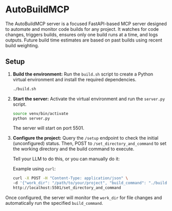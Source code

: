 # AutoBuildMCP

The AutoBuildMCP server is a focused FastAPI-based MCP server designed to automate and monitor code builds for any project. It watches for code changes, triggers builds, ensures only one build runs at a time, and logs outputs. Future build time estimates are based on past builds using recent build weighting.

## Setup

1.  **Build the environment:**
    Run the `build.sh` script to create a Python virtual environment and install the required dependencies.
    ```bash
    ./build.sh
    ```

2.  **Start the server:**
    Activate the virtual environment and run the `server.py` script.
    ```bash
    source venv/bin/activate
    python server.py
    ```
    The server will start on port 5501.

3.  **Configure the project:**
    Query the `/setup` endpoint to check the initial (unconfigured) status. Then, POST to `/set_directory_and_command` to set the working directory and the build command to execute.

    Tell your LLM to do this, or you can manually do it:

    Example using `curl`:
    ```bash
    curl -X POST -H "Content-Type: application/json" \
    -d '{"work_dir": "/path/to/your/project", "build_command": "./build.sh", "build_delay": 2.0}' \
    http://localhost:5501/set_directory_and_command
    ```

Once configured, the server will monitor the `work_dir` for file changes and automatically run the specified `build_command`.
